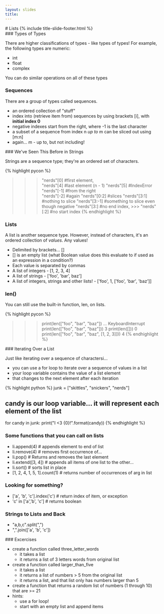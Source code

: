 ```yaml
---
layout: slides
title: 
---
```

<section markdown="block" class="title-slide">
# Lists
{% include title-slide-footer.html %}
</section>

<section markdown="block">
### Types of Types

There are higher classifications of types - like types of types! For example, the following types are numeric:

* int
* float
* complex

You can do similar operations on all of these types

</section>
<section>
<h3>Sequences</h3>

There are a group of types called sequences.
<ul>
	<li>an ordered collection of "stuff"</li>
	<li>index into (retrieve item from) sequences by using brackets [i], with <strong>initial index 0</strong></li>
	<li>negative indexes start from the right, where -1 is the last character</li>
	<li>a subset of a sequence from index n <em>up to</em> m can be sliced out using [m:n]</li>
	<li>again... m - up to, but not including!</li>
</ul>
</section>

<section markdown="block">
### We've Seen This Before in Strings

Strings are a sequence type; they're an ordered set of characters.

{% highlight pycon %}
>>> "nerds"[0] #first element,  
>>> "nerds"[4] #last element (n - 1)
>>> "nerds"[5] #IndexError 
>>> "nerds"[-1] #from the right  
>>> "nerds"[-2] #again
>>> "nerds"[0:2] #slices
>>> "nerds"[3:1] #nothing to slice
>>> "nerds"[3:-1] #something to slice even though negative
>>> "nerds"[3:] #no end index,  >>> "nerds"[:2] #no start index
{% endhighlight %}

</section>

<section>
<h3>Lists</h3>

A list is another sequence type.  However, instead of characters, it's an ordered collection of _values_.  Any values!
<ul>
	<li>Delimited by brackets... []</li>
	<li>[] is an empty list (what Boolean value does this evaluate to if used as an expression in a condition?)</li>
	<li>Each value is separated by commas</li>
	<li>A list of integers - [1, 2, 3, 4]</li>
	<li>A list of strings - ['foo', 'bar', baz']</li>
	<li>A list of integers, strings and other lists! - ['foo', 1, ['foo', 'bar', 'baz']]</li>
</ul>
</section>




<section>
<h3>len()</h3>

You can still use the built-in function, len, on lists.

{% highlight pycon %}
>>> print(len(["foo", "bar", "baz"])
... 
KeyboardInterrupt
>>> print(len(["foo", "bar", "baz"]))
3
>>> print(len([]))
0
>>> print(len(["foo", "bar", "baz", [1, 2, 3]]))
4
{% endhighlight %}
</section>

<section markdown="block">
### Iterating Over a List

Just like iterating over a sequence of charactersi...

* you can use a for loop to iterate over a sequence of values in a list
* your loop variable contains the value of a list element
* that changes to the next element after each iteration

{% highlight python %}
junk = ["skittles", "snickers", "nerds"]
# candy is our loop variable... it will represent each element of the list
for candy in junk:
	print("I <3 {0}!".format(candy)) 
{% endhighlight %}
</section>

<section>
<h3>Some functions that you can call on lists</h3>
<ul>
	<li>li.append(4) # appends element to end of list</li>
	<li>li.remove(4) # removes first occurrence of...</li>
	<li>li.pop() # Returns and removes the last element</li>
	<li>li.extend([3, 4]) # appends all items of one list to the other...</li>
	<li>li.sort() # sorts list in place</li>
	<li>[1, 2, 4, 1, 5, 1].count(1) # returns number of occurrences of arg in list</li>
</ul>
</section>

<section>
<h3>Looking for something?</h3>
<ul>
	<li>['a', 'b', 'c'].index('c') # return index of item, or exception</li>
	<li>'c' in ['a','b', 'c'] # returns boolean</li>
</ul>
</section>

<section>
<h3>Strings to Lists and Back</h3>
<ul>
	<li>"a,b,c".split(",")</li>
	<li>",".join(['a', 'b', 'c'])</li>
</ul>
</section>


<section markdown="block">
### Excercises

* create a function called three_letter_words
	* it takes a list
	* it returns a list of 3 letters words from original list
* create a function called larger_than_five
	* it takes a list
	* it returns a list of numbers > 5 from the original list
	* it returns a list, and that list only has numbers larger than 5
* create a function that returns a random list of numbers (1 through 10) that are &gt;= 21
* hints:
	* use a for loop!
	* start with an empty list and append items
</section>
